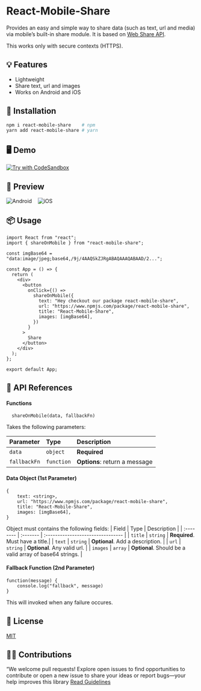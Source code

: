# React-Mobile-Share

Provides an easy and simple way to share data (such as text, url and media) via mobile’s built-in share module.
It is based on [Web Share API](https://developer.mozilla.org/en-US/docs/Web/API/Navigator/share).

This works only with secure contexts (HTTPS).

## 💡 Features

- Lightweight
- Share text, url and images
- Works on Android and iOS

## 🔧 Installation

```bash
npm i react-mobile-share    # npm
yarn add react-mobile-share # yarn
```

## 🖥️ Demo

[![Try with CodeSandbox](https://img.shields.io/badge/Edit%20with%20CodeSandBox-000000?style=for-the-badge&logo=codesandbox&logoColor=white)](https://codesandbox.io/s/react-mobile-share-example-r11kjs?file=/src/App.js)

## 📱 Preview

![Android](https://raw.githubusercontent.com/encoresky/react-mobile-share/main/sample-android-share.png)&nbsp;&nbsp;&nbsp;
![iOS](https://raw.githubusercontent.com/encoresky/react-mobile-share/main/sample-ios-share.png)

## 📦 Usage

```tsx
import React from "react";
import { shareOnMobile } from "react-mobile-share";

const imgBase64 = "data:image/jpeg;base64,/9j/4AAQSkZJRgABAQAAAQABAAD/2...";

const App = () => {
  return (
    <div>
      <button
        onClick={() =>
          shareOnMobile({
            text: "Hey checkout our package react-mobile-share",
            url: "https://www.npmjs.com/package/react-mobile-share",
            title: "React-Mobile-Share",
            images: [imgBase64],
          })
        }
      >
        Share
      </button>
    </div>
  );
};

export default App;
```

## 👀 API References

#### Functions

```
  shareOnMobile(data, fallbackFn)
```

Takes the following parameters:

| Parameter    | Type       | Description                   |
| :----------- | :--------- | :---------------------------- |
| `data`       | `object`   | **Required**                  |
| `fallbackFn` | `function` | **Options**: return a message |

#### Data Object (1st Parameter)

```
{
    text: <string>,
    url: "https://www.npmjs.com/package/react-mobile-share",
    title: "React-Mobile-Share",
    images: [imgBase64],
}
```

Object must contains the following fields:
| Field | Type | Description |
| :-------- | :------- | :-------------------------------- |
| `title` | `string` | **Required**. Must have a title.|
| `text` | `string` | **Optional**. Add a description. |
| `url` | `string` | **Optional**. Any valid url. |
| `images` | `array` | **Optional**. Should be a valid array of base64 strings. |

#### Fallback Function (2nd Parameter)

```
function(message) {
    console.log("fallback", message)
}
```

This will invoked when any failure occures.

## 📜 License

[MIT](https://github.com/encoresky/react-mobile-share/blob/main/LICENSE)



## 🤝🏼 Contributions

“We welcome pull requests! Explore open issues to find opportunities to contribute or open a new issue to share your ideas or report bugs—your help improves this library
[Read Guidelines]([https://github.com/encoresky/react-mobile-share/blob/main/LICENSE](https://github.com/encoresky/react-mobile-share/blob/main/CONTRIBUTION.md))


